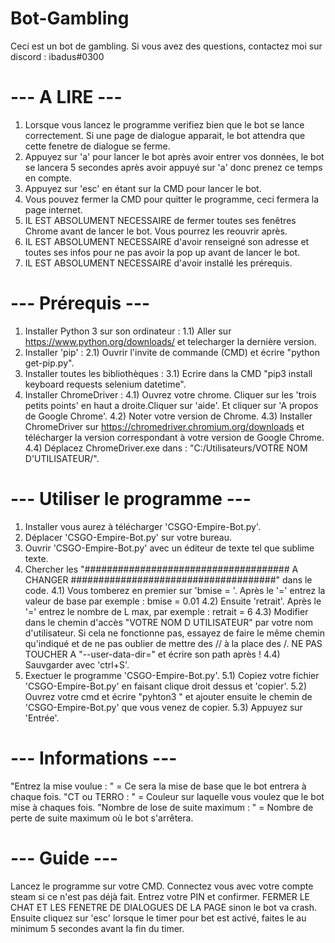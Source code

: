 # Bot-Gambling
 
Ceci est un bot de gambling. Si vous avez des questions, contactez moi sur discord : ibadus#0300

# --- A LIRE ---

1) Lorsque vous lancez le programme verifiez bien que le bot se lance correctement. Si une page de dialogue apparait, le bot attendra que cette fenetre de dialogue se ferme.
2) Appuyez sur 'a' pour lancer le bot après avoir entrer vos données, le bot se lancera 5 secondes après avoir appuyé sur 'a' donc prenez ce temps en compte.
3) Appuyez sur 'esc' en étant sur la CMD pour lancer le bot.
4) Vous pouvez fermer la CMD pour quitter le programme, ceci fermera la page internet.
5) IL EST ABSOLUMENT NECESSAIRE de fermer toutes ses fenêtres Chrome avant de lancer le bot. Vous pourrez les reouvrir après.
6) IL EST ABSOLUMENT NECESSAIRE d'avoir renseigné son adresse et toutes ses infos pour ne pas avoir la pop up avant de lancer le bot.
7) IL EST ABSOLUMENT NECESSAIRE d'avoir installé les prérequis.

# --- Prérequis ---

1) Installer Python 3 sur son ordinateur :
1.1) Aller sur https://www.python.org/downloads/ et telecharger la dernière version.
2) Installer 'pip' :
2.1) Ouvrir l'invite de commande (CMD) et écrire "python get-pip.py".
3) Installer toutes les bibliothèques :
3.1) Ecrire dans la CMD "pip3 install keyboard requests selenium datetime".
4) Installer ChromeDriver :
4.1) Ouvrez votre chrome. Cliquer sur les 'trois petits points' en haut a droite.Cliquer sur 'aide'. Et cliquer sur 'A propos de Google Chrome'.
4.2) Noter votre version de Chrome.
4.3) Installer ChromeDriver sur https://chromedriver.chromium.org/downloads et télécharger la version correspondant à votre version de Google Chrome.
4.4) Déplacez ChromeDriver.exe dans : "C:/Utilisateurs/VOTRE NOM D'UTILISATEUR/".

# --- Utiliser le programme ---

1) Installer vous aurez à télécharger 'CSGO-Empire-Bot.py'.
2) Déplacer 'CSGO-Empire-Bot.py' sur votre bureau.
3) Ouvrir 'CSGO-Empire-Bot.py' avec un éditeur de texte tel que sublime texte.
4) Chercher les "##################################### A CHANGER #####################################" dans le code.
4.1) Vous tomberez en premier sur 'bmise = '. Après le '=' entrez la valeur de base par exemple : bmise = 0.01
4.2) Ensuite 'retrait'. Après le '=' entrez le nombre de L max, par exemple : retrait = 6
4.3) Modifier dans le chemin d'accès "VOTRE NOM D UTILISATEUR" par votre nom d'utilisateur. Si cela ne fonctionne pas, essayez de faire le même chemin qu'indiqué et de ne pas oublier de mettre des // à la place des /. NE PAS TOUCHER A "--user-data-dir=" et écrire son path après !
4.4) Sauvgarder avec 'ctrl+S'.
5) Exectuer le programme 'CSGO-Empire-Bot.py'.
5.1) Copiez votre fichier 'CSGO-Empire-Bot.py' en faisant clique droit dessus et 'copier'.
5.2) Ouvrez votre cmd et écrire "pyhton3 " et ajouter ensuite le chemin de 'CSGO-Empire-Bot.py' que vous venez de copier.
5.3) Appuyez sur 'Entrée'.

# --- Informations ---

"Entrez la mise voulue : " = Ce sera la mise de base que le bot entrera à chaque fois.
"CT ou TERRO : " = Couleur sur laquelle vous voulez que le bot mise à chaques fois.
"Nombre de lose de suite maximum : " = Nombre de perte de suite maximum où le bot s'arrêtera.

# --- Guide ---

Lancez le programme sur votre CMD. 
Connectez vous avec votre compte steam si ce n'est pas déjà fait.
Entrez votre PIN et confirmer.
FERMER LE CHAT ET LES FENETRE DE DIALOGUES DE LA PAGE sinon le bot va crash.
Ensuite cliquez sur 'esc' lorsque le timer pour bet est activé, faites le au minimum 5 secondes avant la fin du timer.